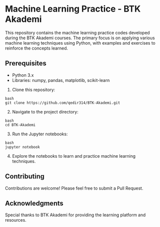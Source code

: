 # Machine Learning Practice - BTK Akademi
This repository contains the machine learning practice codes developed during the BTK Akademi courses. The primary focus is on applying various machine learning techniques using Python, with examples and exercises to reinforce the concepts learned.

## Prerequisites
* Python 3.x
* Libraries: numpy, pandas, matplotlib, scikit-learn


1. Clone this repository:
```
bash
git clone https://github.com/qedir314/BTK-Akademi.git
```
2. Navigate to the project directory:
```
bash
cd BTK-Akademi
```
3. Run the Jupyter notebooks:
```
bash
jupyter notebook
```
4. Explore the notebooks to learn and practice machine learning techniques.

## Contributing
Contributions are welcome! Please feel free to submit a Pull Request.

## Acknowledgments
Special thanks to BTK Akademi for providing the learning platform and resources.
